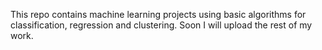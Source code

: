 This repo contains machine learning projects using basic algorithms for classification, regression and clustering.
Soon I will upload the rest of my work.
